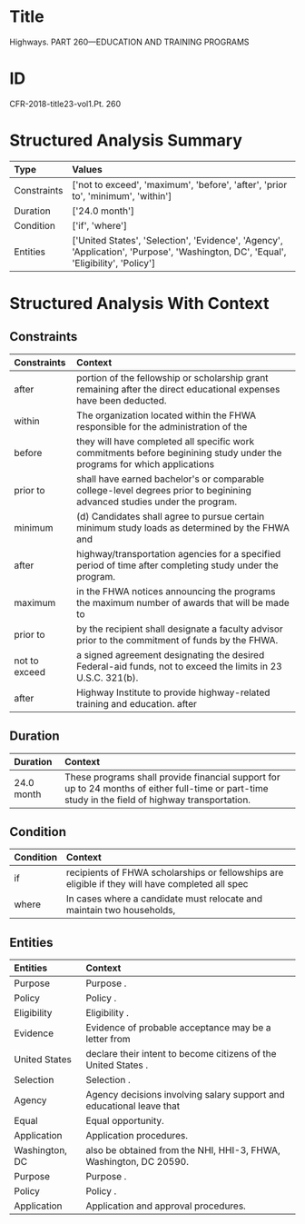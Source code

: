 # Title

 Highways. PART 260—EDUCATION AND TRAINING PROGRAMS


# ID

 CFR-2018-title23-vol1.Pt. 260


# Structured Analysis Summary

| Type        | Values                                                                                                                             |
|:------------|:-----------------------------------------------------------------------------------------------------------------------------------|
| Constraints | ['not to exceed', 'maximum', 'before', 'after', 'prior to', 'minimum', 'within']                                                   |
| Duration    | ['24.0 month']                                                                                                                     |
| Condition   | ['if', 'where']                                                                                                                    |
| Entities    | ['United States', 'Selection', 'Evidence', 'Agency', 'Application', 'Purpose', 'Washington, DC', 'Equal', 'Eligibility', 'Policy'] |


# Structured Analysis With Context

 


## Constraints

| Constraints   | Context                                                                                                                   |
|:--------------|:--------------------------------------------------------------------------------------------------------------------------|
| after         | portion of the fellowship or scholarship grant remaining after  the direct educational expenses have been deducted.       |
| within        | The organization located  within the FHWA responsible for the administration of the                                       |
| before        | they will have completed all specific work commitments before beginining study under the programs for which applications  |
| prior to      | shall have earned bachelor's or comparable college-level degrees prior to  beginining advanced studies under the program. |
| minimum       | (d) Candidates shall agree to pursue certain  minimum study loads as determined by the FHWA and                           |
| after         | highway/transportation agencies for a specified period of time after  completing study under the program.                 |
| maximum       | in the FHWA notices announcing the programs the maximum number of awards that will be made to                             |
| prior to      | by the recipient shall designate a faculty advisor prior to  the commitment of funds by the FHWA.                         |
| not to exceed | a signed agreement designating the desired Federal-aid funds, not to exceed  the limits in 23 U.S.C. 321(b).              |
| after         | Highway Institute to provide highway-related training and education. after                                                |


## Duration

| Duration   | Context                                                                                                                                           |
|:-----------|:--------------------------------------------------------------------------------------------------------------------------------------------------|
| 24.0 month | These programs shall provide financial support for up to 24 months of either full-time or part-time study in the field of highway transportation. |


## Condition

| Condition   | Context                                                                                           |
|:------------|:--------------------------------------------------------------------------------------------------|
| if          | recipients of FHWA scholarships or fellowships are eligible if  they will have completed all spec |
| where       | In cases  where a candidate must relocate and maintain two households,                            |


## Entities

| Entities       | Context                                                              |
|:---------------|:---------------------------------------------------------------------|
| Purpose        | Purpose .                                                            |
| Policy         | Policy .                                                             |
| Eligibility    | Eligibility .                                                        |
| Evidence       | Evidence of probable acceptance may be a letter from                 |
| United States  | declare their intent to become citizens of the United States .       |
| Selection      | Selection .                                                          |
| Agency         | Agency decisions involving salary support and educational leave that |
| Equal          | Equal  opportunity.                                                  |
| Application    | Application  procedures.                                             |
| Washington, DC | also be obtained from the NHI, HHI-3, FHWA, Washington, DC  20590.   |
| Purpose        | Purpose .                                                            |
| Policy         | Policy .                                                             |
| Application    | Application  and approval procedures.                                |


